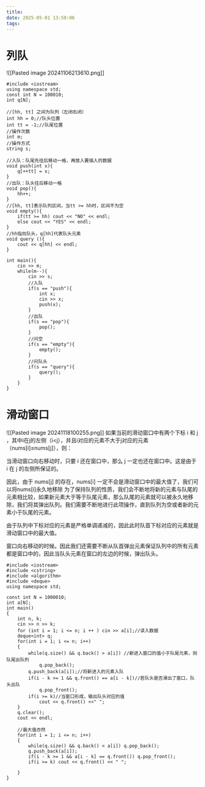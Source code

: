 ```yaml
---
title: 
date: 2025-05-01 13:59:06
tags:
---
```


# 列队
![[Pasted image 20241106213610.png]]
~~~
#include <iostream>
using namespace std;
const int N = 100010;
int q[N];

//[hh, tt] 之间为队列（左闭右闭）
int hh = 0;//队头位置
int tt = -1;//队尾位置
//操作次数
int m;
//操作方式
string s;

//入队：队尾先往后移动一格，再放入要插入的数据
void push(int x){
    q[++tt] = x;
}
//出队：队头往后移动一格
void pop(){
    hh++;
}
//[hh, tt]表示队列区间，当tt >= hh时，区间不为空
void empty(){
    if(tt >= hh) cout << "NO" << endl;
    else cout << "YES" << endl;
} 
//hh指向队头，q[hh]代表队头元素
void query (){
    cout << q[hh] << endl;
}

int main(){
    cin >> m;
    while(m--){
        cin >> s;
        //入队
        if(s == "push"){
            int x;
            cin >> x;
            push(x);
        }
        //出队
        if(s == "pop"){
            pop();
        }
        //问空
        if(s == "empty"){
            empty();
        }
        //问队头
        if(s == "query"){
            query();
        }
    }
}
~~~
# 滑动窗口
![[Pasted image 20241118100255.png]]
如果当前的滑动窗口中有两个下标 i 和 j ，其中i在j的左侧（i<j），并且i对应的元素不大于j对应的元素（nums[i]≤nums[j]），则：

当滑动窗口向右移动时，只要 i 还在窗口中，那么 j 一定也还在窗口中。这是由于 i 在 j 的左侧所保证的。

因此，由于 nums[j] 的存在，nums[i] 一定不会是滑动窗口中的最大值了，我们可以将nums[i]永久地移除
为了保持队列的性质，我们会不断地将新的元素与队尾的元素相比较，如果新元素大于等于队尾元素，那么队尾的元素就可以被永久地移除，我们将其弹出队列。我们需要不断地进行此项操作，直到队列为空或者新的元素小于队尾的元素。

由于队列中下标对应的元素是严格单调递减的，因此此时队首下标对应的元素就是滑动窗口中的最大值。

窗口向右移动的时候。因此我们还需要不断从队首弹出元素保证队列中的所有元素都是窗口中的，因此当队头元素在窗口的左边的时候，弹出队头。
~~~
#include <iostream>
#include <cstring>
#include <algorithm>
#include <deque>
using namespace std;

const int N = 1000010;
int a[N];
int main()
{
    int n, k;
    cin >> n >> k;
    for (int i = 1; i <= n; i ++ ) cin >> a[i];//读入数据
    deque<int> q;
    for(int i = 1; i <= n; i++)
    {
        while(q.size() && q.back() > a[i]) //新进入窗口的值小于队尾元素，则队尾出队列
            q.pop_back();
        q.push_back(a[i]);//将新进入的元素入队
        if(i - k >= 1 && q.front() == a[i - k])//若队头是否滑出了窗口，队头出队 
            q.pop_front();
        if(i >= k)//当窗口形成，输出队头对应的值
            cout << q.front() <<" ";
    }
    q.clear();
    cout << endl;

    //最大值亦然
    for(int i = 1; i <= n; i++)
    {
        while(q.size() && q.back() < a[i]) q.pop_back();
        q.push_back(a[i]);
        if(i - k >= 1 && a[i - k] == q.front()) q.pop_front(); 
        if(i >= k) cout << q.front() << " ";

    }
}
~~~